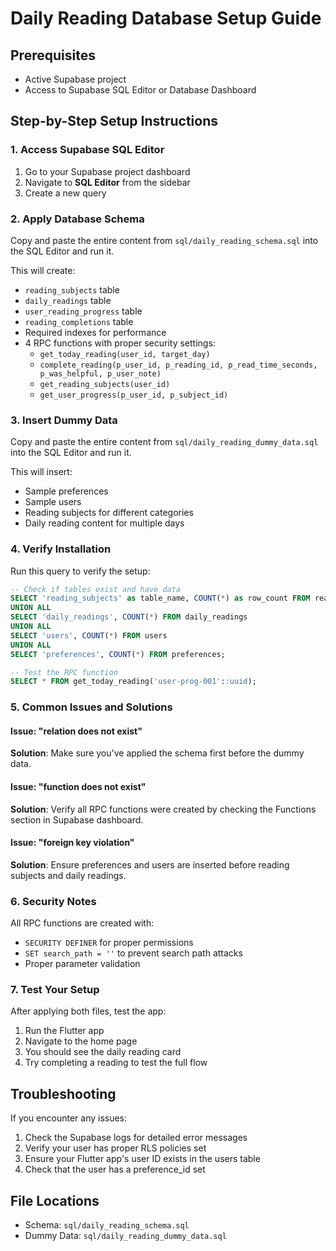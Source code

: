# Daily Reading Database Setup Guide

## Prerequisites

- Active Supabase project
- Access to Supabase SQL Editor or Database Dashboard

## Step-by-Step Setup Instructions

### 1. Access Supabase SQL Editor

1. Go to your Supabase project dashboard
2. Navigate to **SQL Editor** from the sidebar
3. Create a new query

### 2. Apply Database Schema

Copy and paste the entire content from `sql/daily_reading_schema.sql` into the SQL Editor and run it.

This will create:

- `reading_subjects` table
- `daily_readings` table
- `user_reading_progress` table
- `reading_completions` table
- Required indexes for performance
- 4 RPC functions with proper security settings:
  - `get_today_reading(user_id, target_day)`
  - `complete_reading(p_user_id, p_reading_id, p_read_time_seconds, p_was_helpful, p_user_note)`
  - `get_reading_subjects(user_id)`
  - `get_user_progress(p_user_id, p_subject_id)`

### 3. Insert Dummy Data

Copy and paste the entire content from `sql/daily_reading_dummy_data.sql` into the SQL Editor and run it.

This will insert:

- Sample preferences
- Sample users
- Reading subjects for different categories
- Daily reading content for multiple days

### 4. Verify Installation

Run this query to verify the setup:

```sql
-- Check if tables exist and have data
SELECT 'reading_subjects' as table_name, COUNT(*) as row_count FROM reading_subjects
UNION ALL
SELECT 'daily_readings', COUNT(*) FROM daily_readings
UNION ALL
SELECT 'users', COUNT(*) FROM users
UNION ALL
SELECT 'preferences', COUNT(*) FROM preferences;

-- Test the RPC function
SELECT * FROM get_today_reading('user-prog-001'::uuid);
```

### 5. Common Issues and Solutions

#### Issue: "relation does not exist"

**Solution**: Make sure you've applied the schema first before the dummy data.

#### Issue: "function does not exist"

**Solution**: Verify all RPC functions were created by checking the Functions section in Supabase dashboard.

#### Issue: "foreign key violation"

**Solution**: Ensure preferences and users are inserted before reading subjects and daily readings.

### 6. Security Notes

All RPC functions are created with:

- `SECURITY DEFINER` for proper permissions
- `SET search_path = ''` to prevent search path attacks
- Proper parameter validation

### 7. Test Your Setup

After applying both files, test the app:

1. Run the Flutter app
2. Navigate to the home page
3. You should see the daily reading card
4. Try completing a reading to test the full flow

## Troubleshooting

If you encounter any issues:

1. Check the Supabase logs for detailed error messages
2. Verify your user has proper RLS policies set
3. Ensure your Flutter app's user ID exists in the users table
4. Check that the user has a preference_id set

## File Locations

- Schema: `sql/daily_reading_schema.sql`
- Dummy Data: `sql/daily_reading_dummy_data.sql`
